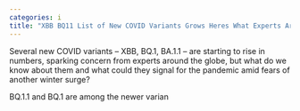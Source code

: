 ```yaml
---
categories: i
title: "XBB BQ11 List of New COVID Variants Grows Heres What Experts Are Saying"
---
```


Several new COVID variants &#8211; XBB, BQ.1, BA.1.1 &#8211; are starting to rise in numbers, sparking concern from experts around the globe, but what do we know about them and what could they signal for the pandemic amid fears of another winter surge? 



BQ.1.1 and BQ.1 are among the newer varian